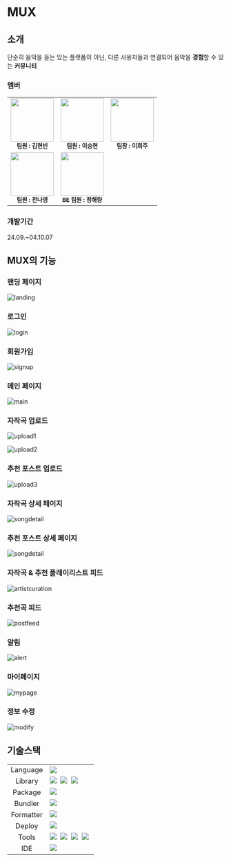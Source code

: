 # MUX


## 소개


단순히 음악을 듣는 있는 플랫폼이 아닌, 
다른 사용자들과 연결되어 음악을 **경험**할 수 있는 **커뮤니티**



### 멤버

<table>
  <tbody>
    <tr>
      <td align="center"><img src="" width="100px;" alt=""/><br /><sub><b> 팀원 : 김현빈</b></sub></a><br /></td>
      <td align="center"><img src="" width="100px;" alt=""/><br /><sub><b> 팀원 : 이승현 </b></sub></a><br /></td>
      <td align="center"><img src="" width="100px;" alt=""/><br /><sub><b> 팀장 : 이희주</b></sub></a><br /></td>
     <tr/>
      <td align="center"><img src="" width="100px;" alt=""/><br /><sub><b> 팀원 : 전나영 </b></sub></a><br /></td>
      <td align="center"><img src="" width="100px;" alt=""/><br /><sub><b>BE 팀원 : 정해량</b></sub></a><br /></td>
    </tr>
  </tbody>
</table>



### 개발기간


24.09.~04.10.07




## MUX의 기능



### 랜딩 페이지
![landing](./imgs/Landing.png)



### 로그인
![login](./imgs/login.png)



### 회원가입
![signup](./imgs/signup.png)



### 메인 페이지
![main](./imgs/main.png)


### 자작곡 업로드
![upload1](./imgs/uploadsong1.png)

![upload2](./imgs/uploadsong2.png)



### 추천 포스트 업로드
![upload3](./imgs/uploadrec.png)



### 자작곡 상세 페이지
![songdetail](./imgs/songdetail.png)



### 추천 포스트 상세 페이지
![songdetail](./imgs/recdetail.png)



### 자작곡 & 추천 플레이리스트 피드
![artistcuration](./imgs/artist-curation.png)



### 추천곡 피드
![postfeed](./imgs/postfeed.png)



### 알림
![alert](./imgs/alert.png)



### 마이페이지
![mypage](./imgs/mypage.png)



### 정보 수정
![modify](./imgs/modify.png)



## 기술스택
<table>
<tr>
 <td align="center">Language</td>
 <td>
  <img src="https://img.shields.io/badge/javascript-F7DF1E?style=for-the-badge&logo=javascript&logoColor=black"> 
 </td>
</tr>
<tr>
 <td align="center">Library</td>
 <td>
  <img src="https://img.shields.io/badge/React-61DAFB?style=for-the-badge&logo=React&logoColor=ffffff"/>&nbsp  
 <img src="https://img.shields.io/badge/ReactDom-FF4154?style=for-the-badge&logo=ReactQuery&logoColor=white"/>&nbsp  
<img src="https://img.shields.io/badge/Axios-6028e0?style=for-the-badge&logo=Axios&logoColor=ffffff"/>&nbsp 
  </td>
</tr>
<tr>
 <td align="center">Package</td>
 <td>
    <img src="https://img.shields.io/badge/NPM-CB3837?style=for-the-badge&logo=Npm&logoColor=white"/>&nbsp 
  </td>
</tr>
<tr>
 <td align="center">Bundler</td>
 <td>
    <img src="https://img.shields.io/badge/vite-646CFF?style=for-the-badge&logo=Vite&logoColor=white"/>&nbsp 
  </td>
</tr>
<tr>
 <td align="center">Formatter</td>
 <td>
  <img src="https://img.shields.io/badge/Prettier-373338?style=for-the-badge&logo=Prettier&logoColor=ffffff"/>&nbsp 
 </td>
</tr>
<tr>
 <td align="center">Deploy</td>
 <td>
    <img src="https://img.shields.io/badge/vercel-%23000000.svg?style=for-the-badge&logo=vercel&logoColor=white"/>&nbsp
 </td>
</tr>

<tr>
  <td align="center">Tools</td>
 <td>
    <img src="https://img.shields.io/badge/GitHub-181717?style=for-the-badge&logo=GitHub&logoColor=white"/>&nbsp 
    <img src="https://img.shields.io/badge/Notion-5a5d69?style=for-the-badge&logo=Notion&logoColor=white"/>&nbsp
    <img src="https://img.shields.io/badge/Slack-4A154B?style=for-the-badge&logo=Slack&logoColor=white"/>&nbsp 
    <img src="https://img.shields.io/badge/Figma-d90f42?style=for-the-badge&logo=Figma&logoColor=white"/>&nbsp  
 </td>
</tr>
<tr>
 <td align="center">IDE</td>
 <td>
    <img src="https://img.shields.io/badge/VSCode-007ACC?style=for-the-badge&logo=Visual%20Studio%20Code&logoColor=white"/>&nbsp
</tr>
</table>
<br>
<br>
